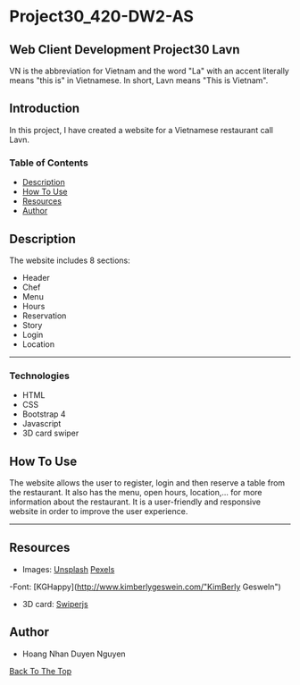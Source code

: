 # Project30_420-DW2-AS
## Web Client Development Project30 Lavn
VN is the abbreviation for Vietnam and the word "La" with an accent literally means "this is" in Vietnamese. In short, Lavn means "This is Vietnam".

## Introduction
In this project, I have created a website for a Vietnamese restaurant call Lavn.

### Table of Contents
- [Description](#desciption)
- [How To Use](#how-to-use)
- [Resources](#resources)
- [Author](#author)
## Description
The website includes 8 sections:
- Header
- Chef
- Menu
- Hours
- Reservation
- Story
- Login
- Location

---

### Technologies
- HTML
- CSS
- Bootstrap 4
- Javascript
- 3D card swiper

## How To Use
The website allows the user to register, login and then reserve a table from the restaurant. It also has the menu, open hours, location,... for more information about the restaurant. It is a user-friendly and responsive website in order to improve the user experience. 

---

## Resources
- Images:
[Unsplash](https://unsplash.com/"Unsplash") 
[Pexels](https://www.pexels.com/"Pexels")

-Font: [KGHappy](http://www.kimberlygeswein.com/"KimBerly Gesweln")

- 3D card: [Swiperjs](https://swiperjs.com/"Swiperjs")

## Author

* Hoang Nhan Duyen Nguyen

[Back To The Top](#Project30_420-DW2-AS)